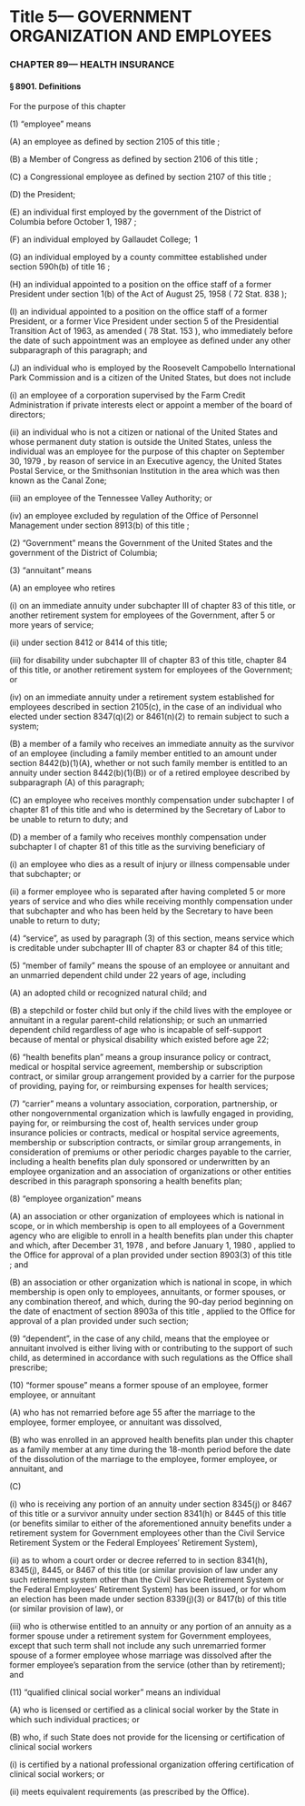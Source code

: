 
# Title 5— GOVERNMENT ORGANIZATION AND EMPLOYEES
### CHAPTER 89— HEALTH INSURANCE
#### § 8901. Definitions

For the purpose of this chapter

(1) “employee” means

(A) an employee as defined by section 2105 of this title ;

(B) a Member of Congress as defined by section 2106 of this title ;

(C) a Congressional employee as defined by section 2107 of this title ;

(D) the President;

(E) an individual first employed by the government of the District of Columbia before October 1, 1987 ;

(F) an individual employed by Gallaudet College;  1

(G) an individual employed by a county committee established under section 590h(b) of title 16 ;

(H) an individual appointed to a position on the office staff of a former President under section 1(b) of the Act of August 25, 1958 ( 72 Stat. 838 );

(I) an individual appointed to a position on the office staff of a former President, or a former Vice President under section 5 of the Presidential Transition Act of 1963, as amended ( 78 Stat. 153 ), who immediately before the date of such appointment was an employee as defined under any other subparagraph of this paragraph; and

(J) an individual who is employed by the Roosevelt Campobello International Park Commission and is a citizen of the United States, but does not include

(i) an employee of a corporation supervised by the Farm Credit Administration if private interests elect or appoint a member of the board of directors;

(ii) an individual who is not a citizen or national of the United States and whose permanent duty station is outside the United States, unless the individual was an employee for the purpose of this chapter on September 30, 1979 , by reason of service in an Executive agency, the United States Postal Service, or the Smithsonian Institution in the area which was then known as the Canal Zone;

(iii) an employee of the Tennessee Valley Authority; or

(iv) an employee excluded by regulation of the Office of Personnel Management under section 8913(b) of this title ;

(2) “Government” means the Government of the United States and the government of the District of Columbia;

(3) “annuitant” means

(A) an employee who retires

(i) on an immediate annuity under subchapter III of chapter 83 of this title, or another retirement system for employees of the Government, after 5 or more years of service;

(ii) under section 8412 or 8414 of this title;

(iii) for disability under subchapter III of chapter 83 of this title, chapter 84 of this title, or another retirement system for employees of the Government; or

(iv) on an immediate annuity under a retirement system established for employees described in section 2105(c), in the case of an individual who elected under section 8347(q)(2) or 8461(n)(2) to remain subject to such a system;

(B) a member of a family who receives an immediate annuity as the survivor of an employee (including a family member entitled to an amount under section 8442(b)(1)(A), whether or not such family member is entitled to an annuity under section 8442(b)(1)(B)) or of a retired employee described by subparagraph (A) of this paragraph;

(C) an employee who receives monthly compensation under subchapter I of chapter 81 of this title and who is determined by the Secretary of Labor to be unable to return to duty; and

(D) a member of a family who receives monthly compensation under subchapter I of chapter 81 of this title as the surviving beneficiary of

(i) an employee who dies as a result of injury or illness compensable under that subchapter; or

(ii) a former employee who is separated after having completed 5 or more years of service and who dies while receiving monthly compensation under that subchapter and who has been held by the Secretary to have been unable to return to duty;

(4) “service”, as used by paragraph (3) of this section, means service which is creditable under subchapter III of chapter 83 or chapter 84 of this title;

(5) “member of family” means the spouse of an employee or annuitant and an unmarried dependent child under 22 years of age, including

(A) an adopted child or recognized natural child; and

(B) a stepchild or foster child but only if the child lives with the employee or annuitant in a regular parent-child relationship; or such an unmarried dependent child regardless of age who is incapable of self-support because of mental or physical disability which existed before age 22;

(6) “health benefits plan” means a group insurance policy or contract, medical or hospital service agreement, membership or subscription contract, or similar group arrangement provided by a carrier for the purpose of providing, paying for, or reimbursing expenses for health services;

(7) “carrier” means a voluntary association, corporation, partnership, or other nongovernmental organization which is lawfully engaged in providing, paying for, or reimbursing the cost of, health services under group insurance policies or contracts, medical or hospital service agreements, membership or subscription contracts, or similar group arrangements, in consideration of premiums or other periodic charges payable to the carrier, including a health benefits plan duly sponsored or underwritten by an employee organization and an association of organizations or other entities described in this paragraph sponsoring a health benefits plan;

(8) “employee organization” means

(A) an association or other organization of employees which is national in scope, or in which membership is open to all employees of a Government agency who are eligible to enroll in a health benefits plan under this chapter and which, after December 31, 1978 , and before January 1, 1980 , applied to the Office for approval of a plan provided under section 8903(3) of this title ; and

(B) an association or other organization which is national in scope, in which membership is open only to employees, annuitants, or former spouses, or any combination thereof, and which, during the 90-day period beginning on the date of enactment of section 8903a of this title , applied to the Office for approval of a plan provided under such section;

(9) “dependent”, in the case of any child, means that the employee or annuitant involved is either living with or contributing to the support of such child, as determined in accordance with such regulations as the Office shall prescribe;

(10) “former spouse” means a former spouse of an employee, former employee, or annuitant

(A) who has not remarried before age 55 after the marriage to the employee, former employee, or annuitant was dissolved,

(B) who was enrolled in an approved health benefits plan under this chapter as a family member at any time during the 18-month period before the date of the dissolution of the marriage to the employee, former employee, or annuitant, and

(C)

(i) who is receiving any portion of an annuity under section 8345(j) or 8467 of this title or a survivor annuity under section 8341(h) or 8445 of this title (or benefits similar to either of the aforementioned annuity benefits under a retirement system for Government employees other than the Civil Service Retirement System or the Federal Employees’ Retirement System),

(ii) as to whom a court order or decree referred to in section 8341(h), 8345(j), 8445, or 8467 of this title (or similar provision of law under any such retirement system other than the Civil Service Retirement System or the Federal Employees’ Retirement System) has been issued, or for whom an election has been made under section 8339(j)(3) or 8417(b) of this title (or similar provision of law), or

(iii) who is otherwise entitled to an annuity or any portion of an annuity as a former spouse under a retirement system for Government employees, except that such term shall not include any such unremarried former spouse of a former employee whose marriage was dissolved after the former employee’s separation from the service (other than by retirement); and

(11) “qualified clinical social worker” means an individual

(A) who is licensed or certified as a clinical social worker by the State in which such individual practices; or

(B) who, if such State does not provide for the licensing or certification of clinical social workers

(i) is certified by a national professional organization offering certification of clinical social workers; or

(ii) meets equivalent requirements (as prescribed by the Office).
